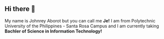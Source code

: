 ## Hi there 👋

My name is Johnrey Aborot but you can call me **Je!** I am from Polytechnic University of the Philippines - Santa Rosa Campus and I am currently taking **Bachler of Science in Information Technology!**

<!--
**jearpie/jearpie** is a ✨ _special_ ✨ repository because its `README.md` (this file) appears on your GitHub profile.

Here are some ideas to get you started:

- 🔭 I’m currently working on ...
- 🌱 I’m currently learning ...
- 👯 I’m looking to collaborate on ...
- 🤔 I’m looking for help with ...
- 💬 Ask me about ...
- 📫 How to reach me: ...
- 😄 Pronouns: ...
- ⚡ Fun fact: ...
-->
